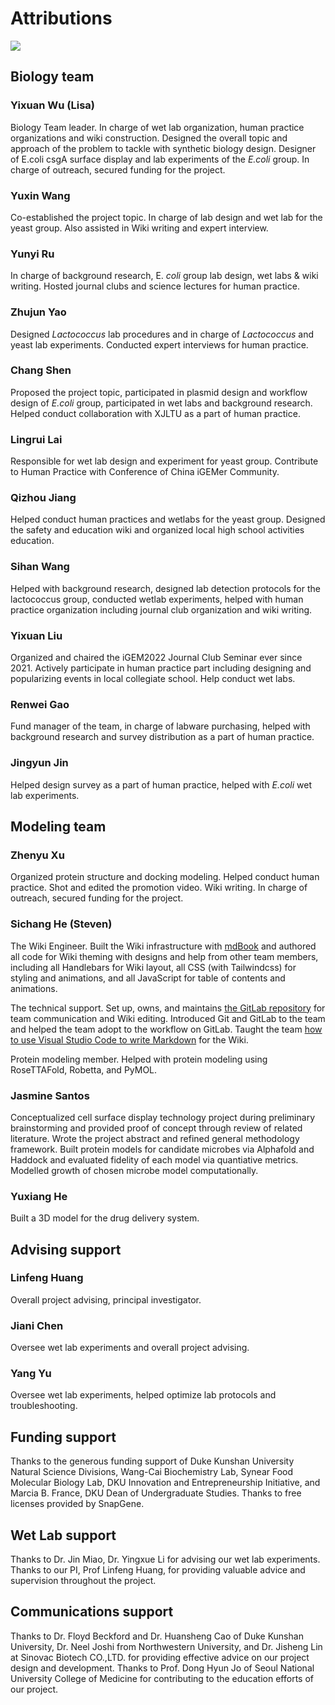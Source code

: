 <div class="h1-bg">
    <h1 class>Attributions</h1>
    <img src="https://static.igem.wiki/teams/4161/wiki/attributions-bg.png" />
</div>

## Biology team

### Yixuan Wu (Lisa)

Biology Team leader.
In charge of wet lab organization, human practice organizations and wiki construction.
Designed the overall topic and approach of the problem to tackle
with synthetic biology design. Designer of E.coli csgA surface display
and lab experiments of the *E.coli* group. 
In charge of outreach, secured funding for the project.

### Yuxin Wang

Co-established the project topic. In charge of lab design and wet lab for the
yeast group.
Also assisted in Wiki writing and expert interview.

### Yunyi Ru

In charge of background research, E. *coli* group lab design, wet labs & wiki
writing.
Hosted journal clubs and science lectures for human practice.

### Zhujun Yao

Designed *Lactococcus* lab procedures and in charge of *Lactococcus* and yeast lab experiments.
Conducted expert interviews for human practice.

### Chang Shen

Proposed the project topic, participated in plasmid design and workflow design
of *E.coli* group,
participated in wet labs and background research.
Helped conduct collaboration with XJLTU as a part of human practice.

### Lingrui Lai

Responsible for wet lab design and experiment for yeast group.
Contribute to Human Practice with Conference of China iGEMer Community.

### Qizhou Jiang

Helped conduct human practices and wetlabs for the yeast group.
Designed the safety and education wiki and organized local high school
activities education.

### Sihan Wang

Helped with background research, designed lab detection protocols for the
lactococcus group,
conducted wetlab experiments,
helped with human practice organization including journal club organization and
wiki writing.

### Yixuan Liu

Organized and chaired the iGEM2022 Journal Club Seminar ever since 2021.
Actively participate in human practice part including designing and
popularizing events in local collegiate school.
Help conduct wet labs.

### Renwei Gao

Fund manager of the team, in charge of labware purchasing,
helped with background research and survey distribution as a part of human
practice.

### Jingyun Jin

Helped design survey as a part of human practice, helped with *E.coli* wet lab
experiments.

## Modeling team

### Zhenyu Xu

Organized protein structure and docking modeling.
Helped conduct human practice.
Shot and edited the promotion video.
Wiki writing.
In charge of outreach, secured funding for the project.

### Sichang He (Steven)

The Wiki Engineer.
Built the Wiki infrastructure with [mdBook](https://github.com/rust-lang/mdBook)
and authored all code for Wiki theming
with designs and help from other team members,
including all Handlebars for Wiki layout,
all CSS (with Tailwindcss) for styling and animations,
and all JavaScript for table of contents and animations.

The technical support.
Set up, owns, and maintains
[the GitLab repository](https://gitlab.oit.duke.edu/sh623/igem-2022-dku)
for team communication and Wiki editing.
Introduced Git and GitLab to the team and
helped the team adopt to the workflow on GitLab.
Taught the team
[how to use Visual Studio Code to write Markdown](https://www.youtube.com/watch?v=C-sAGuWM2JM)
for the Wiki.

Protein modeling member.
Helped with protein modeling using RoseTTAFold, Robetta, and PyMOL.

### Jasmine Santos

Conceptualized cell surface display technology project during preliminary
brainstorming and provided proof of concept through review of related
literature.
Wrote the project abstract and refined general methodology framework. Built
protein models for candidate microbes via Alphafold and Haddock and evaluated
fidelity of each model via quantiative metrics.
Modelled growth of chosen microbe model computationally.

### Yuxiang He

Built a 3D model for the drug delivery system.

## Advising support

### Linfeng Huang

Overall project advising, principal investigator.

### Jiani Chen

Oversee wet lab experiments and overall project advising.

### Yang Yu

Oversee wet lab experiments, helped optimize lab protocols and troubleshooting.

## Funding support

Thanks to the generous funding support of
Duke Kunshan University Natural Science Divisions,
Wang-Cai Biochemistry Lab,
Synear Food Molecular Biology Lab,
DKU Innovation and Entrepreneurship Initiative,
and Marcia B. France, DKU Dean of Undergraduate Studies.
Thanks to free licenses provided by SnapGene.

## Wet Lab support

Thanks to Dr. Jin Miao, Dr. Yingxue Li for advising our wet lab experiments. Thanks to our PI, Prof Linfeng Huang, for providing valuable advice and supervision throughout the project.

## Communications support

Thanks to Dr. Floyd
Beckford and Dr. Huansheng Cao of Duke Kunshan University,
Dr. Neel Joshi from Northwestern University,
and Dr. Jisheng Lin at Sinovac Biotech CO.,LTD. for providing effective advice on
our project design and development.
Thanks to Prof. Dong Hyun Jo of Seoul National University College
of Medicine for contributing to the education efforts of our project.

